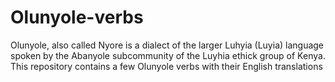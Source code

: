 # Olunyole-verbs
Olunyole, also called Nyore is a dialect of the larger Luhyia (Luyia) language spoken by the Abanyole subcommunity of the Luyhia ethick group of Kenya. This repository contains a few Olunyole verbs with their English translations 
